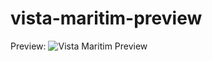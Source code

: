 # vista-maritim-preview


Preview:
![Vista Maritim Preview](https://iili.io/HXTxacu.png "Vista Maritim Preview")
